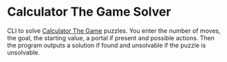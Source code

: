 # Calculator The Game Solver

CLI to solve [Calculator The Game](https://play.google.com/store/apps/details?id=com.sm.calculateme&hl=en) puzzles.
You enter the number of moves, the goal, the starting value, a portal if present and possible actions. Then the program outputs a solution if found and unsolvable if the puzzle is unsolvable.
